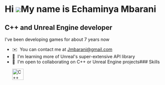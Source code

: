 Hi ![](https://user-images.githubusercontent.com/18350557/176309783-0785949b-9127-417c-8b55-ab5a4333674e.gif)My name is Echaminya Mbarani
=========================================================================================================================================

C++ and Unreal Engine developer
-------------------------------

I've been developing games for about 7 years now

*   ✉️  You can contact me at [Jmbarani@gmail.com](mailto:Jmbarani@gmail.com)
*   🧠  I'm learning more of Unreal's super-extensive API library
*   🤝  I'm open to collaborating on C++ or Unreal Engine projects### Skills<p align="left">
                                <a href="https://docs.microsoft.com/en-us/cpp/?view=msvc-170" target="_blank" rel="noreferrer"><img src="https://raw.githubusercontent.com/danielcranney/readme-generator/main/public/icons/skills/cplusplus-colored.svg" width="36" height="36" alt="C++" /></a>
                    </p>
                    
              
